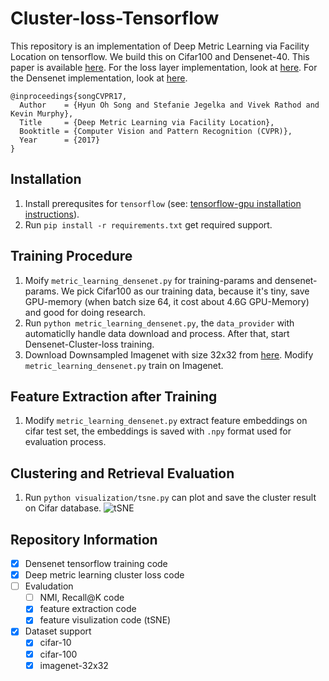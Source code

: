 # Cluster-loss-Tensorflow
This repository is an implementation of Deep Metric Learning via Facility Location on tensorflow. We build this on Cifar100 and Densenet-40. This paper is available [here](https://arxiv.org/pdf/1612.01213.pdf). For the loss layer implementation, look at [here](https://github.com/tensorflow/tensorflow/tree/master/tensorflow/contrib/losses/python/metric_learning). For the Densenet implementation, look at [here](https://github.com/ikhlestov/vision_networks).
 
	@inproceedings{songCVPR17,
	  Author    = {Hyun Oh Song and Stefanie Jegelka and Vivek Rathod and Kevin Murphy},
	  Title     = {Deep Metric Learning via Facility Location},
	  Booktitle = {Computer Vision and Pattern Recognition (CVPR)},
	  Year      = {2017}
	}
    
## Installation
1. Install prerequsites for `tensorflow` (see: [tensorflow-gpu installation instructions](https://www.tensorflow.org/install/install_linux)).
2. Run `pip install -r requirements.txt` get required support.

## Training Procedure
1. Moify `metric_learning_densenet.py` for training-params and densenet-params. We pick Cifar100 as our training data, because it's tiny, save GPU-memory (when batch size 64, it cost about 4.6G GPU-Memory) and good for doing research.
2. Run `python metric_learning_densenet.py`, the `data_provider` with automaticlly handle data download and process. After that, start Densenet-Cluster-loss training.
3. Download Downsampled Imagenet with size 32x32 from [here](https://patrykchrabaszcz.github.io/Imagenet32/). Modify `metric_learning_densenet.py` train on Imagenet.

## Feature Extraction after Training
1. Modify `metric_learning_densenet.py` extract feature embeddings on cifar test set, the embeddings is saved with `.npy` format used for evaluation process.

## Clustering and Retrieval Evaluation
1. Run `python visualization/tsne.py` can plot and save the cluster result on Cifar database.
![tSNE](Evaluation/tsne.jpg)


## Repository Information
- [x] Densenet tensorflow training code
- [x] Deep metric learning cluster loss code
- [ ] Evaludation
    - [ ] NMI, Recall@K code
    - [x] feature extraction code
    - [x] feature visulization code (tSNE)
- [x] Dataset support
    - [x] cifar-10
    - [x] cifar-100
    - [x] imagenet-32x32
